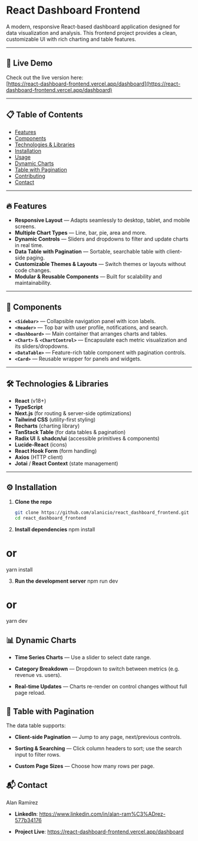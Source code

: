 # React Dashboard Frontend

A modern, responsive React-based dashboard application designed for data visualization and analysis. This frontend project provides a clean, customizable UI with rich charting and table features.

---

## 🚀 Live Demo

Check out the live version here:  
[https://react-dashboard-frontend.vercel.app/dashboard](https://react-dashboard-frontend.vercel.app/dashboard)

---

## 📋 Table of Contents

-  [Features](#-features)
-  [Components](#-components)
-  [Technologies & Libraries](#-technologies--libraries)
-  [Installation](#-installation)
-  [Usage](#-usage)
-  [Dynamic Charts](#-dynamic-charts)
-  [Table with Pagination](#-table-with-pagination)
-  [Contributing](#-contributing)
-  [Contact](#-contact)

---

## 🔥 Features

-  **Responsive Layout** — Adapts seamlessly to desktop, tablet, and mobile screens.
-  **Multiple Chart Types** — Line, bar, pie, area and more.
-  **Dynamic Controls** — Sliders and dropdowns to filter and update charts in real time.
-  **Data Table with Pagination** — Sortable, searchable table with client-side paging.
-  **Customizable Themes & Layouts** — Switch themes or layouts without code changes.
-  **Modular & Reusable Components** — Built for scalability and maintainability.

---

## 🧩 Components

-  **`<Sidebar>`** — Collapsible navigation panel with icon labels.
-  **`<Header>`** — Top bar with user profile, notifications, and search.
-  **`<Dashboard>`** — Main container that arranges charts and tables.
-  **`<Chart>`** & **`<ChartControl>`** — Encapsulate each metric visualization and its sliders/dropdowns.
-  **`<DataTable>`** — Feature-rich table component with pagination controls.
-  **`<Card>`** — Reusable wrapper for panels and widgets.

---

## 🛠️ Technologies & Libraries

-  **React** (v18+)
-  **TypeScript**
-  **Next.js** (for routing & server-side optimizations)
-  **Tailwind CSS** (utility-first styling)
-  **Recharts** (charting library)
-  **TanStack Table** (for data tables & pagination)
-  **Radix UI** & **shadcn/ui** (accessible primitives & components)
-  **Lucide-React** (icons)
-  **React Hook Form** (form handling)
-  **Axios** (HTTP client)
-  **Jotai** / **React Context** (state management)

---

## ⚙️ Installation

1. **Clone the repo**

   ```bash
   git clone https://github.com/alanicio/react_dashboard_frontend.git
   cd react_dashboard_frontend

   ```

2. **Install dependencies**
   npm install

# or

yarn install

3. **Run the development server**
   npm run dev

# or

yarn dev

## 📊 Dynamic Charts

-  **Time Series Charts** — Use a slider to select date range.

-  **Category Breakdown** — Dropdown to switch between metrics (e.g. revenue vs. users).

-  **Real-time Updates** — Charts re-render on control changes without full page reload.

## 🔢 Table with Pagination

The data table supports:

-  **Client-side Pagination** — Jump to any page, next/previous controls.

-  **Sorting & Searching** — Click column headers to sort; use the search input to filter rows.

-  **Custom Page Sizes** — Choose how many rows per page.

## 📬 Contact

Alan Ramírez

-  **LinkedIn**: https://www.linkedin.com/in/alan-ram%C3%ADrez-577b34176

-  **Project Live**: https://react-dashboard-frontend.vercel.app/dashboard

